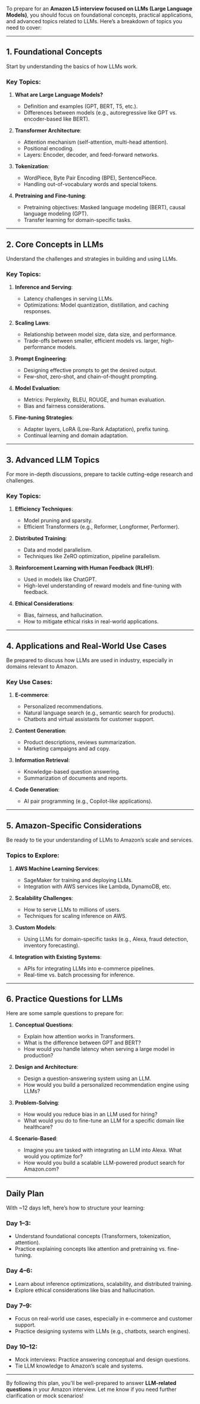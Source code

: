 To prepare for an **Amazon L5 interview focused on LLMs (Large Language Models)**, you should focus on foundational concepts, practical applications, and advanced topics related to LLMs. Here’s a breakdown of topics you need to cover:

---

## **1. Foundational Concepts**
Start by understanding the basics of how LLMs work.

### **Key Topics**:
1. **What are Large Language Models?**
   - Definition and examples (GPT, BERT, T5, etc.).
   - Differences between models (e.g., autoregressive like GPT vs. encoder-based like BERT).

2. **Transformer Architecture**:
   - Attention mechanism (self-attention, multi-head attention).
   - Positional encoding.
   - Layers: Encoder, decoder, and feed-forward networks.

3. **Tokenization**:
   - WordPiece, Byte Pair Encoding (BPE), SentencePiece.
   - Handling out-of-vocabulary words and special tokens.

4. **Pretraining and Fine-tuning**:
   - Pretraining objectives: Masked language modeling (BERT), causal language modeling (GPT).
   - Transfer learning for domain-specific tasks.

---

## **2. Core Concepts in LLMs**
Understand the challenges and strategies in building and using LLMs.

### **Key Topics**:
1. **Inference and Serving**:
   - Latency challenges in serving LLMs.
   - Optimizations: Model quantization, distillation, and caching responses.

2. **Scaling Laws**:
   - Relationship between model size, data size, and performance.
   - Trade-offs between smaller, efficient models vs. larger, high-performance models.

3. **Prompt Engineering**:
   - Designing effective prompts to get the desired output.
   - Few-shot, zero-shot, and chain-of-thought prompting.

4. **Model Evaluation**:
   - Metrics: Perplexity, BLEU, ROUGE, and human evaluation.
   - Bias and fairness considerations.

5. **Fine-tuning Strategies**:
   - Adapter layers, LoRA (Low-Rank Adaptation), prefix tuning.
   - Continual learning and domain adaptation.

---

## **3. Advanced LLM Topics**
For more in-depth discussions, prepare to tackle cutting-edge research and challenges.

### **Key Topics**:
1. **Efficiency Techniques**:
   - Model pruning and sparsity.
   - Efficient Transformers (e.g., Reformer, Longformer, Performer).

2. **Distributed Training**:
   - Data and model parallelism.
   - Techniques like ZeRO optimization, pipeline parallelism.

3. **Reinforcement Learning with Human Feedback (RLHF)**:
   - Used in models like ChatGPT.
   - High-level understanding of reward models and fine-tuning with feedback.

4. **Ethical Considerations**:
   - Bias, fairness, and hallucination.
   - How to mitigate ethical risks in real-world applications.

---

## **4. Applications and Real-World Use Cases**
Be prepared to discuss how LLMs are used in industry, especially in domains relevant to Amazon.

### **Key Use Cases**:
1. **E-commerce**:
   - Personalized recommendations.
   - Natural language search (e.g., semantic search for products).
   - Chatbots and virtual assistants for customer support.

2. **Content Generation**:
   - Product descriptions, reviews summarization.
   - Marketing campaigns and ad copy.

3. **Information Retrieval**:
   - Knowledge-based question answering.
   - Summarization of documents and reports.

4. **Code Generation**:
   - AI pair programming (e.g., Copilot-like applications).

---

## **5. Amazon-Specific Considerations**
Be ready to tie your understanding of LLMs to Amazon’s scale and services.

### **Topics to Explore**:
1. **AWS Machine Learning Services**:
   - SageMaker for training and deploying LLMs.
   - Integration with AWS services like Lambda, DynamoDB, etc.

2. **Scalability Challenges**:
   - How to serve LLMs to millions of users.
   - Techniques for scaling inference on AWS.

3. **Custom Models**:
   - Using LLMs for domain-specific tasks (e.g., Alexa, fraud detection, inventory forecasting).

4. **Integration with Existing Systems**:
   - APIs for integrating LLMs into e-commerce pipelines.
   - Real-time vs. batch processing for inference.

---

## **6. Practice Questions for LLMs**
Here are some sample questions to prepare for:

1. **Conceptual Questions**:
   - Explain how attention works in Transformers.
   - What is the difference between GPT and BERT?
   - How would you handle latency when serving a large model in production?

2. **Design and Architecture**:
   - Design a question-answering system using an LLM.
   - How would you build a personalized recommendation engine using LLMs?

3. **Problem-Solving**:
   - How would you reduce bias in an LLM used for hiring?
   - What would you do to fine-tune an LLM for a specific domain like healthcare?

4. **Scenario-Based**:
   - Imagine you are tasked with integrating an LLM into Alexa. What would you optimize for?
   - How would you build a scalable LLM-powered product search for Amazon.com?

---

## **Daily Plan**
With ~12 days left, here’s how to structure your learning:

### **Day 1–3**:
- Understand foundational concepts (Transformers, tokenization, attention).
- Practice explaining concepts like attention and pretraining vs. fine-tuning.

### **Day 4–6**:
- Learn about inference optimizations, scalability, and distributed training.
- Explore ethical considerations like bias and hallucination.

### **Day 7–9**:
- Focus on real-world use cases, especially in e-commerce and customer support.
- Practice designing systems with LLMs (e.g., chatbots, search engines).

### **Day 10–12**:
- Mock interviews: Practice answering conceptual and design questions.
- Tie LLM knowledge to Amazon’s scale and systems.

---

By following this plan, you'll be well-prepared to answer **LLM-related questions** in your Amazon interview. Let me know if you need further clarification or mock scenarios!
